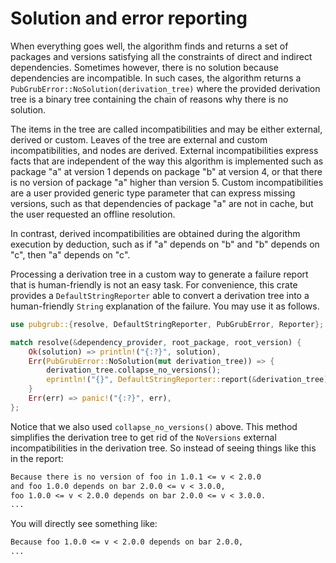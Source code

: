 # Solution and error reporting

When everything goes well, the algorithm finds and returns a set of packages and
versions satisfying all the constraints of direct and indirect dependencies.
Sometimes however, there is no solution because dependencies are incompatible.
In such cases, the algorithm returns a
`PubGrubError::NoSolution(derivation_tree)` where the provided derivation tree
is a binary tree containing the chain of reasons why there is no solution.

The items in the tree are called incompatibilities and may be either external,
derived or custom. Leaves of the tree are external and custom incompatibilities,
and nodes are derived. External incompatibilities express facts that are
independent of the way this algorithm is implemented such as package "a" at
version 1 depends on package "b" at version 4, or that there is no version of
package "a" higher than version 5. Custom incompatibilities are a user provided
generic type parameter that can express missing versions, such as that
dependencies of package "a" are not in cache, but the user requested an offline
resolution.

In contrast, derived incompatibilities are obtained during the algorithm
execution by deduction, such as if "a" depends on "b" and "b" depends on "c",
then "a" depends on "c".

Processing a derivation tree in a custom way to generate a failure report that
is human-friendly is not an easy task. For convenience, this crate provides a
`DefaultStringReporter` able to convert a derivation tree into a human-friendly
`String` explanation of the failure. You may use it as follows.

```rust
use pubgrub::{resolve, DefaultStringReporter, PubGrubError, Reporter};

match resolve(&dependency_provider, root_package, root_version) {
    Ok(solution) => println!("{:?}", solution),
    Err(PubGrubError::NoSolution(mut derivation_tree)) => {
        derivation_tree.collapse_no_versions();
        eprintln!("{}", DefaultStringReporter::report(&derivation_tree));
    }
    Err(err) => panic!("{:?}", err),
};
```

Notice that we also used `collapse_no_versions()` above. This method simplifies
the derivation tree to get rid of the `NoVersions` external incompatibilities in
the derivation tree. So instead of seeing things like this in the report:

```txt
Because there is no version of foo in 1.0.1 <= v < 2.0.0
and foo 1.0.0 depends on bar 2.0.0 <= v < 3.0.0,
foo 1.0.0 <= v < 2.0.0 depends on bar 2.0.0 <= v < 3.0.0.
...
```

You will directly see something like:

```txt
Because foo 1.0.0 <= v < 2.0.0 depends on bar 2.0.0,
...
```
